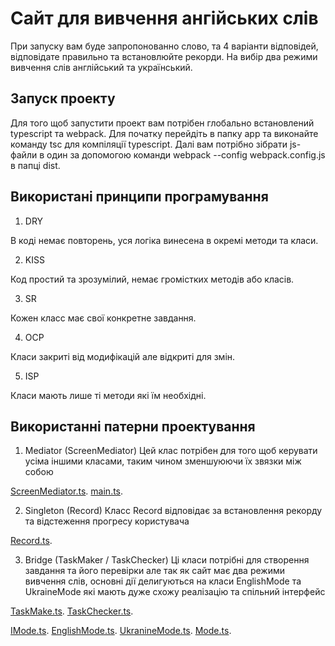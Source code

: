# Сайт для вивчення ангійських слів
При запуску вам буде запропонованно слово, та 4 варіанти відповідей, відповідате правильно та встановлюйте рекорди. На вибір два режими вивчення слів англійський та український.

## Запуск проекту
Для того щоб запустити проект вам потрібен глобально встановлений typescript та webpack.
Для початку перейдіть в папку app та виконайте команду tsc для компіляції typescript.
Далі вам потрібно зібрати js-файли в один за допомогою команди webpack --config webpack.config.js в папці dist.

## Використані принципи програмування

1. DRY

В коді немає повторень, уся логіка винесена в окремі методи та класи.

2. KISS

Код простий та зрозумілий, немає громістких методів або класів.

3. SR

Кожен класс має свої конкретне завдання.

4. OCP

Класи закриті від модифікацій але відкриті для змін.

5. ISP

Класи мають лише ті методи які їм необхідні.

## Використанні патерни проектування

1. Mediator (ScreenMediator)
Цей клас потрібен для того щоб керувати усіма іншими класами, таким чином зменшуюючи їх звязки між собою

[ScreenMediator.ts](app/src/ScreenMediator.ts).
[main.ts](app/src/main.ts).

2. Singleton (Record)
Класс Record відповідає за встановлення рекорду та відстеження прогресу користувача

[Record.ts](app/src/Record.ts).

3. Bridge (TaskMaker / TaskChecker)
Ці класи потрібні для створення завдання та його перевірки але так як сайт має два режими вивчення слів, основні дії делигуються на класи EnglishMode та UkraineMode які мають дуже схожу реалізацію та спільний інтерфейс

[TaskMake.ts](app/src/taskClasses/TaskMaker.ts).
[TaskChecker.ts](app/src/taskClasses/taskChecker.ts).

[IMode.ts](app/src/modes/IMode.ts).
[EnglishMode.ts](app/src/modes/EnglishMode.ts).
[UkranineMode.ts](app/src/modes/UkraineMode.ts).
[Mode.ts](app/src/modes/Mode.ts).